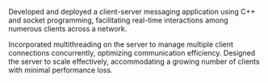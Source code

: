 Developed and deployed a client-server messaging application using C++ and socket programming, facilitating real-time interactions among numerous clients across a network.

Incorporated multithreading on the server to manage multiple client connections concurrently, optimizing communication efficiency.
Designed the server to scale effectively, accommodating a growing number of clients with minimal performance loss.
